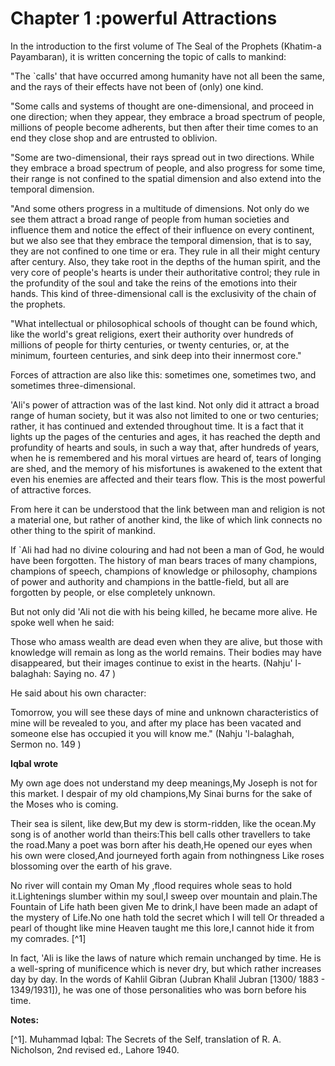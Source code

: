 Chapter 1 :powerful Attractions
===============================

In the introduction to the first volume of The Seal of the Prophets
(Khatim-a Payambaran), it is written concerning the topic of calls to
mankind:

"The \`calls' that have occurred among humanity have not all been the
same, and the rays of their effects have not been of (only) one kind.

"Some calls and systems of thought are one-dimensional, and proceed in
one direction; when they appear, they embrace a broad spectrum of
people, millions of people become adherents, but then after their time
comes to an end they close shop and are entrusted to oblivion.

"Some are two-dimensional, their rays spread out in two directions.
While they embrace a broad spectrum of people, and also progress for
some time, their range is not confined to the spatial dimension and also
extend into the temporal dimension.

"And some others progress in a multitude of dimensions. Not only do we
see them attract a broad range of people from human societies and
influence them and notice the effect of their influence on every
continent, but we also see that they embrace the temporal dimension,
that is to say, they are not confined to one time or era. They rule in
all their might century after century. Also, they take root in the
depths of the human spirit, and the very core of people's hearts is
under their authoritative control; they rule in the profundity of the
soul and take the reins of the emotions into their hands. This kind of
three-dimensional call is the exclusivity of the chain of the
prophets.

"What intellectual or philosophical schools of thought can be found
which, like the world's great religions, exert their authority over
hundreds of millions of people for thirty centuries, or twenty
centuries, or, at the minimum, fourteen centuries, and sink deep into
their innermost core."

Forces of attraction are also like this: sometimes one, sometimes two,
and sometimes three-dimensional.

'Ali's power of attraction was of the last kind. Not only did it
attract a broad range of human society, but it was also not limited to
one or two centuries; rather, it has continued and extended throughout
time. It is a fact that it lights up the pages of the centuries and
ages, it has reached the depth and profundity of hearts and souls, in
such a way that, after hundreds of years, when he is remembered and his
moral virtues are heard of, tears of longing are shed, and the memory of
his misfortunes is awakened to the extent that even his enemies are
affected and their tears flow. This is the most powerful of attractive
forces.

From here it can be understood that the link between man and religion
is not a material one, but rather of another kind, the like of which
link connects no other thing to the spirit of mankind.

If \`Ali had had no divine colouring and had not been a man of God, he
would have been forgotten. The history of man bears traces of many
champions, champions of speech, champions of knowledge or philosophy,
champions of power and authority and champions in the battle-field, but
all are forgotten by people, or else completely unknown.

But not only did 'Ali not die with his being killed, he became more
alive. He spoke well when he said:

Those who amass wealth are dead even when they are alive, but those
with knowledge will remain as long as the world remains. Their bodies
may have disappeared, but their images continue to exist in the hearts.
(Nahju' l-balaghah: Saying no. 47 )

He said about his own character:

Tomorrow, you will see these days of mine and unknown characteristics
of mine will be revealed to you, and after my place has been vacated and
someone else has occupied it you will know me." (Nahju 'l-balaghah,
Sermon no. 149 )

**Iqbal wrote**

My own age does not understand my deep meanings,My Joseph is not for
this market. I despair of my old champions,My Sinai burns for the sake
of the Moses who is coming.

Their sea is silent, like dew,But my dew is storm-ridden, like the
ocean.My song is of another world than theirs:This bell calls other
travellers to take the road.Many a poet was born after his death,He
opened our eyes when his own were closed,And journeyed forth again from
nothingness Like roses blossoming over the earth of his grave.

No river will contain my Oman My ,flood requires whole seas to hold
it.Lightenings slumber within my soul,I sweep over mountain and
plain.The Fountain of Life hath been given Me to drink,I have been made
an adapt of the mystery of Life.No one hath told the secret which I will
tell Or threaded a pearl of thought like mine Heaven taught me this
lore,I cannot hide it from my comrades. [^1]

In fact, 'Ali is like the laws of nature which remain unchanged by
time. He is a well-spring of munificence which is never dry, but which
rather increases day by day. In the words of Kahlil Gibran (Jubran
Khalil Jubran [1300/ 1883 - 1349/1931]), he was one of those
personalities who was born before his time.

**Notes:**

[^1]. Muhammad Iqbal: The Secrets of the Self, translation of R. A.
Nicholson, 2nd revised ed., Lahore 1940.

